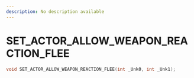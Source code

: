 ```yaml
---
description: No description available 
---
```


# SET_ACTOR_ALLOW_WEAPON_REACTION_FLEE

```cpp
void SET_ACTOR_ALLOW_WEAPON_REACTION_FLEE(int _Unk0, int _Unk1);
```